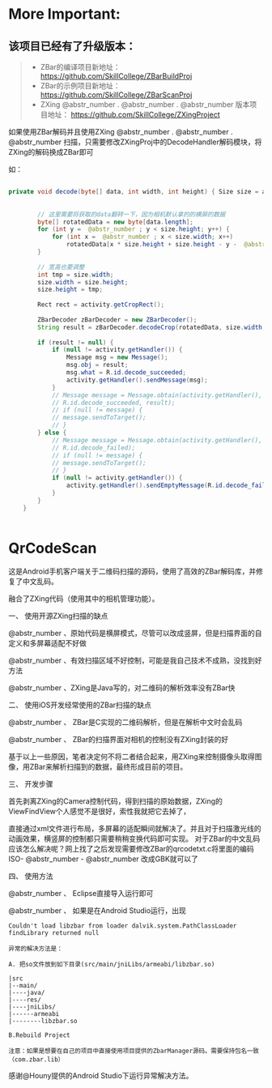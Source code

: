 # More Important:

## 该项目已经有了升级版本：

>   * ZBar的编译项目新地址： https://github.com/SkillCollege/ZBarBuildProj
>   * ZBar的示例项目新地址： https://github.com/SkillCollege/ZBarScanProj
>   * ZXing @abstr_number . @abstr_number . @abstr_number 版本项目地址： https://github.com/SkillCollege/ZXingProject
> 


如果使用ZBar解码并且使用ZXing @abstr_number . @abstr_number . @abstr_number 扫描，只需要修改ZXingProj中的DecodeHandler解码模块，将ZXing的解码换成ZBar即可

如：

```Java

private void decode(byte[] data, int width, int height) { Size size = activity.getCameraManager().getPreviewSize();
    
    
        // 这里需要将获取的data翻转一下，因为相机默认拿的的横屏的数据
        byte[] rotatedData = new byte[data.length];
        for (int y =  @abstr_number ; y < size.height; y++) {
            for (int x =  @abstr_number ; x < size.width; x++)
                rotatedData[x * size.height + size.height - y -  @abstr_number ] = data[x + y * size.width];
        }
    
        // 宽高也要调整
        int tmp = size.width;
        size.width = size.height;
        size.height = tmp;
    
        Rect rect = activity.getCropRect();
    
        ZBarDecoder zBarDecoder = new ZBarDecoder();
        String result = zBarDecoder.decodeCrop(rotatedData, size.width, size.height, rect.left, rect.top, rect.width(), rect.height());
    
        if (result != null) {
            if (null != activity.getHandler()) {
                Message msg = new Message();
                msg.obj = result;
                msg.what = R.id.decode_succeeded;
                activity.getHandler().sendMessage(msg);
            }
            // Message message = Message.obtain(activity.getHandler(),
            // R.id.decode_succeeded, result);
            // if (null != message) {
            // message.sendToTarget();
            // }
        } else {
            // Message message = Message.obtain(activity.getHandler(),
            // R.id.decode_failed);
            // if (null != message) {
            // message.sendToTarget();
            // }
            if (null != activity.getHandler()) {
                activity.getHandler().sendEmptyMessage(R.id.decode_failed);
            }
        }
    }
    

```

# QrCodeScan

这是Android手机客户端关于二维码扫描的源码，使用了高效的ZBar解码库，并修复了中文乱码。

融合了ZXing代码（使用其中的相机管理功能）。

一、 使用开源ZXing扫描的缺点

@abstr_number 、原始代码是横屏模式，尽管可以改成竖屏，但是扫描界面的自定义和多屏幕适配不好做

@abstr_number 、有效扫描区域不好控制，可能是我自己技术不成熟，没找到好方法

@abstr_number 、ZXing是Java写的，对二维码的解析效率没有ZBar快

二、 使用iOS开发经常使用的ZBar扫描的缺点

@abstr_number 、 ZBar是C实现的二维码解析，但是在解析中文时会乱码

@abstr_number 、 ZBar的扫描界面对相机的控制没有ZXing封装的好

基于以上一些原因，笔者决定何不将二者结合起来，用ZXing来控制摄像头取得图像，用ZBar来解析扫描到的数据，最终形成目前的项目。

三、 开发步骤

首先剥离ZXing的Camera控制代码，得到扫描的原始数据，ZXing的ViewFindView个人感觉不是很好，索性我就把它去掉了，

直接通过xml文件进行布局，多屏幕的适配瞬间就解决了。并且对于扫描激光线的动画效果，横竖屏的控制都只需要稍稍变换代码即可实现。 对于ZBar的中文乱码应该怎么解决呢？网上找了之后发现需要修改ZBar的qrcodetxt.c将里面的编码ISO- @abstr_number - @abstr_number 改成GBK就可以了

四、 使用方法

@abstr_number 、 Eclipse直接导入运行即可

@abstr_number 、 如果是在Android Studio运行，出现
    
    
    Couldn't load libzbar from loader dalvik.system.PathClassLoader findLibrary returned null
    
    异常的解决方法是：
    
    A. 把so文件放到如下目录(src/main/jniLibs/armeabi/libzbar.so)
    
    |src
    |--main/
    |----java/
    |----res/
    |----jniLibs/
    |------armeabi
    |--------libzbar.so
    
    B.Rebuild Project
    
    注意：如果是想要在自己的项目中直接使用项目提供的ZbarManager源码。需要保持包名一致（com.zbar.lib）
    

感谢@Houny提供的Android Studio下运行异常解决方法。
